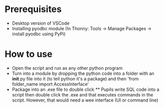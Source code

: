 # Prerequisites

* Desktop version of VSCode
* Installing pyodbc module (In Thonny: Tools -> Manage Packages -> install pyodbc using PyPi)

# How to use

* Open the script and run as any other python program
* Turn into a module by dropping the python code into a folder with an __init__.py file into it (to tell python it's a package) and then 'from folder_name import AccessInterface'
* Package into an .exe file to double click
** Pupils write SQL code into a script then double click the .exe and that executes commands in the script. However, that would need a wee interface (UI or command line)

